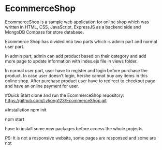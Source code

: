 # EcommerceShop
EcommerceShop is a sample web application for online shop which was written in HTML, CSS, JavaScript, ExpressJS as a backend side and MongoDB Compass for store database. 

Ecommerce Shop has divided into two parts which is admin part and normal user part.

In admin part, admin can add product based on their category and add more page to update information with index.ejs file in views folder.

In normal user part, user have to register and login before purchase the product. In case user doesn't login, he/she cannot buy any items in this online shop. After purchase product user have to redirect to checkout page and have an online payment for user.

#Quick Start
clone and run the EcommerceShop repository: https://github.com/Lykong123/EcommerceShop.git

#Installation
npm init

npm start

have to install some new packages before access the whole projects

PS: It is not a responsive website, some pages are responsed and some are not